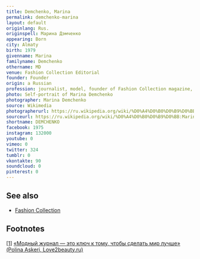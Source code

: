 ```yaml
---
title: Demchenko, Marina
permalink: demchenko-marina
layout: default
originlang: Rus.
originspell: Марина Дэмченко
appearing: Born
city: Almaty
birth: 1979
givenname: Marina
familyname: Demchenko
othername: MD
venue: Fashion Collection Editorial
founder: Founder
origin: a Russian
profession: journalist, model, founder of Fashion Collection magazine, living and working in Moscow
photo: Self-portrait of Marina Demchenko
photographer: Marina Demchenko
source: Wikimedia
photographerurl: https://ru.wikipedia.org/wiki/%D0%A4%D0%B0%D0%B9%D0%BB:Marina_Demchenko.JPG
sourceurl: https://ru.wikipedia.org/wiki/%D0%A4%D0%B0%D0%B9%D0%BB:Marina_Demchenko.JPG
shortname: DEMCHENKO
facebook: 1975
instagram: 132000
youtube: 0
vimeo: 0
twitter: 324
tumblr: 0
vkontakte: 90
soundcloud: 0
pinterest: 0
---
```


## See also

+ [Fashion Collection](fashion-collection)

## Footnotes

[[1]](#a1) <span id="f1"></span> [«Модный журнал — это ключ к тому, чтобы сделать мир лучше» (Polina Askeri, Love2beauty.ru)](https://www.love2beauty.ru/woman/persons_and_events/articles/polina-askeri-interview-with-marina-demchenko/page-5)
